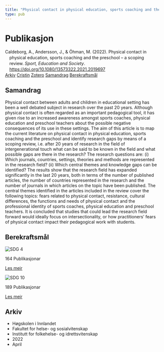 ```yaml
---
title: "Physical contact in physical education, sports coaching and the preschool – a scoping review"
type: pub
---
```

<h1>Publikasjon</h1>
<article id="csl-bib-container-TCEMCLZR" class="csl-bib-container">
  <div class="csl-bib-body" style="line-height: 1.35; padding-left: 1em; text-indent:-1em;">
  <div class="csl-entry">Caldeborg, A., Andersson, J., &amp; &#xD6;hman, M. (2022). Physical contact in physical education, sports coaching and the preschool &#x2013; a scoping review. <i>Sport, Education and Society</i>. <a href="https://doi.org/10.1080/13573322.2021.2019697">https://doi.org/10.1080/13573322.2021.2019697</a></div>
</div>
  <div class="csl-bib-buttons">
    <a href="#taxonomy-article-TCEMCLZR" class="csl-bib-button">Arkiv</a>
    <a href="https://app.cristin.no/results/show.jsf?id=2014478" alt="Cristin URL" class="csl-bib-button">Cristin</a>
    <a href="http://zotero.org/groups/5022929/items/TCEMCLZR" alt="Zotero URL" class="csl-bib-button">Zotero</a>
    <a href="#abstract-article-TCEMCLZR" class="csl-bib-button">Samandrag</a>
    <a href="#sdg-article-TCEMCLZR" class="csl-bib-button">Berekraftsmål</a>
  </div>
  <div id="csl-bib-meta-container-TCEMCLZR"></div>
</article>
<div id="csl-bib-meta-TCEMCLZR" class="csl-bib-meta">
  <article id="abstract-article-TCEMCLZR" class="abstract-article">
    <h1>Samandrag</h1>
    Physical contact between adults and children in educational setting has been a well debated subject in research over the past 20 years. Although physical contact is often regarded as an important pedagogical tool, it has given rise to an increased awareness amongst sports coaches, physical education and preschool teachers about the possible negative consequences of its use in these settings. The aim of this article is to map the current literature on physical contact in physical education, sports coaching and the preschool and identify research gaps by means of a scoping review, i.e. after 20 years of research in the field of intergenerational touch what can be said to be known in the field and what possible gaps are there in the research? The research questions are: (i) Which journals, countries, settings, theories and methods are represented in the research field? (ii) Which central themes and knowledge gaps can be identified? The results show that the research field has expanded significantly in the last 20 years, both in terms of the number of published articles, the number of countries represented in the research and the number of journals in which articles on the topic have been published. The central themes identified in the articles included in the review cover the following topics: fears related to physical contact, resistance, cultural differences, the functions and needs of physical contact and the professional identity of sports coaches, physical education and preschool teachers. It is concluded that studies that could lead the research field forward would ideally focus on intersectionality, or how practitioners’ fears of physical contact impact their pedagogical work with students.
  </article>
  <article id="sdg-article-TCEMCLZR" class="sdg-article">
    <h1>Berekraftsmål</h1>
    <div class="sdg-container"><div id="sdg4" class="sdg">
<img src="{{< params subfolder >}}images/sdg/sdg04_no.png" class="image" alt="SDG 4">
<div class="sdg-overlay">
<p class="sdg-publication-count"><span>164</span> Publikasjonar</p>
<p><a href="https://www.fn.no/om-fn/fns-baerekraftsmaal/god-utdanning?lang=nno-NO" class="sdg-read-more">Les meir</a></p>
</div>
</div> <div id="sdg10" class="sdg">
<img src="{{< params subfolder >}}images/sdg/sdg10_no.png" class="image" alt="SDG 10">
<div class="sdg-overlay">
<p class="sdg-publication-count"><span>189</span> Publikasjonar</p>
<p><a href="https://www.fn.no/om-fn/fns-baerekraftsmaal/mindre-ulikhet?lang=nno-NO" class="sdg-read-more">Les meir</a></p>
</div>
</div></div>
  </article>
  <article id="taxonomy-article-TCEMCLZR" class="taxonomy-article">
    <h1>Arkiv</h1>
    <ul>
      <li>Høgskolen i Innlandet</li>
      <li>Fakultet for helse- og sosialvitenskap</li>
      <li>Institutt for folkehelse- og idrettsvitenskap</li>
      <li>2022</li>
      <li>April</li>
    </ul>
  </article>
</div>
